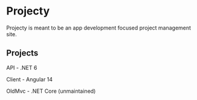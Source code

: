 # Projecty
Projecty is meant to be an app development focused project management site.

## Projects
API - .NET 6

Client - Angular 14

OldMvc - .NET Core (unmaintained)

